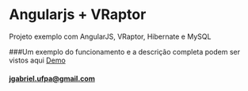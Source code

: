 Angularjs + VRaptor
================

Projeto exemplo com AngularJS, VRaptor, Hibernate e MySQL

###Um exemplo do funcionamento e a descrição completa podem ser vistos aqui <a href="http://agendajsjava.aws.af.cm/" target="_blank">Demo</a>

#### jgabriel.ufpa@gmail.com 
#### 
